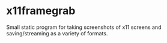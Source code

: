 # x11framegrab
Small static program for taking screenshots of x11 screens and saving/streaming as a variety of formats.
